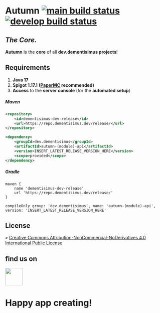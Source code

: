 # Autumn [![main build status](https://github.com/dementisimus/Autumn/actions/workflows/build.yml/badge.svg?branch=main)](https://github.com/dementisimus/Autumn) [![develop build status](https://github.com/dementisimus/Autumn/actions/workflows/build.yml/badge.svg?branch=develop)](https://github.com/dementisimus/Autumn/tree/develop)

## _The Core._

**Autumn** is the **core** of all **dev.dementisimus projects**!

## **Requirements**

1. **Java 17**
2. **Spigot 1.17.1** **([PaperMC] recommended)**
3. **Access** to the **server console** (for the **automated setup**)

##### Maven

```xml
<repository>
    <id>dementisimus-dev-release</id>
    <url>https://repo.dementisimus.dev/release/</url>
</repository>

<dependency>
    <groupId>dev.dementisimus</groupId>
    <artifactId>autumn-(module)-api</artifactId>
    <version>INSERT_LATEST_RELEASE_VERSION_HERE</version>
    <scope>provided</scope>
</dependency>
```

##### Gradle

```
maven {
    name 'dementisimus-dev-release'
    url 'https://repo.dementisimus.dev/release/'
}

compileOnly group: 'dev.dementisimus', name: 'autumn-(module)-api', version: 'INSERT_LATEST_RELEASE_VERSION_HERE'
```

## **License**

» [Creative Commons Attribution-NonCommercial-NoDerivatives 4.0 International Public License]

## find us on

[<img src="https://discordapp.com/assets/e4923594e694a21542a489471ecffa50.svg" alt="" height="55" />](https://discord.gg/sTRg8A7)

# **Happy app creating!**

[planned features]: <https://github.com/dementisimus/Autumn/issues>

[Discord-Server]: <https://discord.gg/sTRg8A7>

[PaperMC]: <https://papermc.io/downloads>

[GitHub Releases]: <https://github.com/dementisimus/Autumn/releases>

[Creative Commons Attribution-NonCommercial-NoDerivatives 4.0 International Public License]: <https://creativecommons.org/licenses/by-nc-nd/4.0/>

